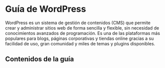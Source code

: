 # Guía de WordPress

WordPress es un sistema de gestión de contenidos (CMS) que permite crear y administrar sitios web de forma sencilla y flexible, sin necesidad de conocimientos avanzados de programación. Es una de las plataformas más populares para blogs, páginas corporativas y tiendas online gracias a su facilidad de uso, gran comunidad y miles de temas y plugins disponibles.

## Contenidos de la guía
<!--
- [Introducción a WordPress](./introduccion_wordpress.md)
- [Instalación y configuración básica](./instalacion_configuracion.md)
- [Gestión de temas y personalización](./temas_personalizacion.md)
- [Plugins y funcionalidades extra](./plugins_funcionalidades.md)
- [Gestión de usuarios y roles](./usuarios_roles.md)
- [Buenas prácticas y seguridad](./buenas_practicas_seguridad.md)
-->